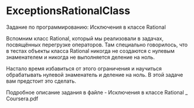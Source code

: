 # ExceptionsRationalClass
Задание по программированию: Исключения в классе Rational

Вспомним класс Rational, который мы реализовали в задачах, посвящённых перегрузке операторов. 
Там специально говорилось, что в тестах объекты класса Rational никогда не создаются с нулевым знаменателем 
и никогда не выполняется деление на ноль. 

Настало время избавиться от этого ограничения и научиться обрабатывать нулевой знаменатель и деление на ноль. 
В этой задаче вам предстоит это сделать.

Подробное описание задания в файле - Исключения в классе Rational _ Coursera.pdf

